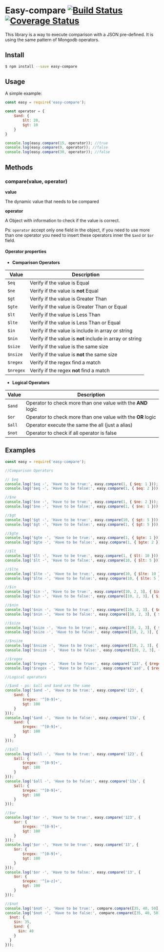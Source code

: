 # Easy-compare [![Build Status](https://travis-ci.org/torto/easy-compare.svg?branch=master)](https://travis-ci.org/torto/easy-compare) [![Coverage Status](https://coveralls.io/repos/github/torto/easy-compare/badge.svg?branch=master)](https://coveralls.io/github/torto/easy-compare?branch=master) #

This library is a way to execute comparison with a JSON pre-defined. It is using the same pattern of Mongodb operators.

## Install ##

```bash
$ npm install --save easy-compare
```

## Usage ##

A simple example:


```js
const easy = require('easy-compare');

const operator = {
    $and: {
        $lt: 20,
        $gt: 10
    }
}

console.log(easy.compare(15, operator)); //true
console.log(easy.compare(9, operator)); //false
console.log(easy.compare(30, operator)); //false

```

## Methods ##

### compare(value, operator) ###

**value**

The dynamic value that needs to be compared

**operator**

A Object with information to check if the value is correct.

Ps: `operator` accept only one field in the object, if you need to use more than one operator you need to insert these operators inner the `$and` or `$or` field.

#### Operator properties ####

* **Comparison Operators**

| Value | Description |
| -- | -- |
| `$eq` | Verify if the value is Equal|
| `$ne` | Verify if the value is **not** Equal|
| `$gt` | Verify if the value is Greater Than|
| `$gte` | Verify if the value is Greater Than or Equal|
| `$lt` | Verify if the value is Less Than |
| `$lte` | Verify if the value is Less Than or Equal|
| `$in` | Verify if the value is include in array or string|
| `$nin` | Verify if the value is **not** include in array or string|
| `$size` | Verify if the value is the same size|
| `$nsize` | Verify if the value is **not** the same size|
| `$regex` | Verify if the regex find a match|
| `$nregex` | Verify if the regex **not** find a match|

* **Logical Operators**

| Value | Description |
| -- | -- |
| `$and` | Operator to check more than one value with the **AND** logic|
| `$or` | Operator to check more than one value with the **OR** logic|
| `$all` | Operator execute the same the all (just a alias)|
| `$not` | Operator to check if all operator is false|

## Examples ##

```js
const easy = require('easy-compare');

//Comparison Operators

// $eq
console.log('$eq -', 'Have to be true:', easy.compare(1, { $eq: 1 }));
console.log('$eq -', 'Have to be false:', easy.compare(1, { $eq: 2 }));

//$ne
console.log('$ne -', 'Have to be true:', easy.compare(1, { $ne: 2 }));
console.log('$ne -', 'Have to be false:', easy.compare(1, { $ne: 1 }));

//$gt
console.log('$gt -', 'Have to be true:', easy.compare(10, { $gt: 5 }));
console.log('$gt -', 'Have to be false:', easy.compare(1, { $gt: 5 }));

//$gte
console.log('$gte -', 'Have to be true:', easy.compare(1, { $gte: 1 }));
console.log('$gte -', 'Have to be false:', easy.compare(1, { $gte: 2 }));

//$lt
console.log('$lt -', 'Have to be true:', easy.compare(1, { $lt: 10 }));
console.log('$lt -', 'Have to be false:', easy.compare(10, { $lt: 5 }));

//$lte
console.log('$lte -', 'Have to be true:', easy.compare(10, { $lte: 10 }));
console.log('$lte -', 'Have to be false:', easy.compare(10, { $lte: 5 }));

//$in
console.log('$in -', 'Have to be true:', easy.compare([10, 2, 3], { $in: 10 }));
console.log('$in -', 'Have to be false:', easy.compare([10, 2, 3], { $in: 5 }));

//$nin
console.log('$nin -', 'Have to be true:', easy.compare([10, 2, 3], { $nin: 5 }));
console.log('$nin -', 'Have to be false:', easy.compare([10, 2, 3], { $nin: 10 }));

//$size
console.log('$size -', 'Have to be true:', easy.compare([10, 2, 3], { $size: 3 }));
console.log('$size -', 'Have to be false:', easy.compare([10, 2, 3], { $size: 5 }));

//$nsize
console.log('$nsize -', 'Have to be true:', easy.compare([10, 2, 3], { $nsize: 5 }));
console.log('$nsize -', 'Have to be false:', easy.compare([10, 2, 3], { $nsize: 3 }));

//$regex
console.log('$regex -', 'Have to be true:', easy.compare('123', { $regex: '^[0-9]+' }));
console.log('$regex -', 'Have to be false:', easy.compare('asd', { $regex: '^[0-9]+' }));

//Logical operators

//$and - ps: $all and $and are the same
console.log('$and -', 'Have to be true:', easy.compare('123', {
    $and: {
        $regex: '^[0-9]+',
        $gt: 100
    }
}));
console.log('$and -', 'Have to be false:', easy.compare('13a', {
    $and: {
        $regex: '^[0-9]+',
        $gt: 100
    }
}));

//$all
console.log('$all -', 'Have to be true:', easy.compare('123', {
    $all: {
        $regex: '^[0-9]+',
        $gt: 100
    }
}));
console.log('$all -', 'Have to be false:', easy.compare('13a', {
    $all: {
        $regex: '^[0-9]+',
        $gt: 100
    }
}));

//$or
console.log('$or -', 'Have to be true:', easy.compare('123', {
    $or: {
        $regex: '^[0-9]+',
        $gt: 100
    }
}));
console.log('$or -', 'Have to be true:', easy.compare('13', {
    $or: {
        $regex: '^[0-9]+',
        $gt: 100
    }
}));
console.log('$or -', 'Have to be false:', easy.compare('13', {
    $or: {
        $regex: '^[a-z]+',
        $gt: 100
    }
}));

//$not
console.log('$not -', 'Have to be true:', compare.compare([35, 40, 50], { $not: { $in: 45 } }));
console.log('$not -', 'Have to be false:', compare.compare([35, 40, 50], {
  $not: {
    $in: 35,
    $and: {
      $in: 40
    }
  }
}));
```
